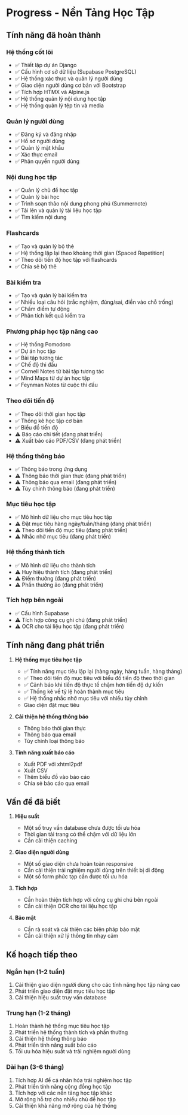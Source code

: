 # Progress - Nền Tảng Học Tập

## Tính năng đã hoàn thành
### Hệ thống cốt lõi
- ✅ Thiết lập dự án Django
- ✅ Cấu hình cơ sở dữ liệu (Supabase PostgreSQL)
- ✅ Hệ thống xác thực và quản lý người dùng
- ✅ Giao diện người dùng cơ bản với Bootstrap
- ✅ Tích hợp HTMX và Alpine.js
- ✅ Hệ thống quản lý nội dung học tập
- ✅ Hệ thống quản lý tệp tin và media

### Quản lý người dùng
- ✅ Đăng ký và đăng nhập
- ✅ Hồ sơ người dùng
- ✅ Quản lý mật khẩu
- ✅ Xác thực email
- ✅ Phân quyền người dùng

### Nội dung học tập
- ✅ Quản lý chủ đề học tập
- ✅ Quản lý bài học
- ✅ Trình soạn thảo nội dung phong phú (Summernote)
- ✅ Tải lên và quản lý tài liệu học tập
- ✅ Tìm kiếm nội dung

### Flashcards
- ✅ Tạo và quản lý bộ thẻ
- ✅ Hệ thống lặp lại theo khoảng thời gian (Spaced Repetition)
- ✅ Theo dõi tiến độ học tập với flashcards
- ✅ Chia sẻ bộ thẻ

### Bài kiểm tra
- ✅ Tạo và quản lý bài kiểm tra
- ✅ Nhiều loại câu hỏi (trắc nghiệm, đúng/sai, điền vào chỗ trống)
- ✅ Chấm điểm tự động
- ✅ Phân tích kết quả kiểm tra

### Phương pháp học tập nâng cao
- ✅ Hệ thống Pomodoro
- ✅ Dự án học tập
- ✅ Bài tập tương tác
- ✅ Chế độ thi đấu
- ✅ Cornell Notes từ bài tập tương tác
- ✅ Mind Maps từ dự án học tập
- ✅ Feynman Notes từ cuộc thi đấu

### Theo dõi tiến độ
- ✅ Theo dõi thời gian học tập
- ✅ Thống kê học tập cơ bản
- ✅ Biểu đồ tiến độ
- ⚠️ Báo cáo chi tiết (đang phát triển)
- ⚠️ Xuất báo cáo PDF/CSV (đang phát triển)

### Hệ thống thông báo
- ✅ Thông báo trong ứng dụng
- ⚠️ Thông báo thời gian thực (đang phát triển)
- ⚠️ Thông báo qua email (đang phát triển)
- ⚠️ Tùy chỉnh thông báo (đang phát triển)

### Mục tiêu học tập
- ✅ Mô hình dữ liệu cho mục tiêu học tập
- ⚠️ Đặt mục tiêu hàng ngày/tuần/tháng (đang phát triển)
- ⚠️ Theo dõi tiến độ mục tiêu (đang phát triển)
- ⚠️ Nhắc nhở mục tiêu (đang phát triển)

### Hệ thống thành tích
- ✅ Mô hình dữ liệu cho thành tích
- ⚠️ Huy hiệu thành tích (đang phát triển)
- ⚠️ Điểm thưởng (đang phát triển)
- ⚠️ Phần thưởng ảo (đang phát triển)

### Tích hợp bên ngoài
- ✅ Cấu hình Supabase
- ⚠️ Tích hợp công cụ ghi chú (đang phát triển)
- ⚠️ OCR cho tài liệu học tập (đang phát triển)

## Tính năng đang phát triển

1. **Hệ thống mục tiêu học tập**
   - ✅ Tính năng mục tiêu lặp lại (hàng ngày, hàng tuần, hàng tháng)
   - ✅ Theo dõi tiến độ mục tiêu với biểu đồ tiến độ theo thời gian
   - ✅ Cảnh báo khi tiến độ thực tế chậm hơn tiến độ dự kiến
   - ✅ Thống kê về tỷ lệ hoàn thành mục tiêu
   - ✅ Hệ thống nhắc nhở mục tiêu với nhiều tùy chỉnh
   - Giao diện đặt mục tiêu

3. **Cải thiện hệ thống thông báo**
   - Thông báo thời gian thực
   - Thông báo qua email
   - Tùy chỉnh loại thông báo

4. **Tính năng xuất báo cáo**
   - Xuất PDF với xhtml2pdf
   - Xuất CSV
   - Thêm biểu đồ vào báo cáo
   - Chia sẻ báo cáo qua email

## Vấn đề đã biết
1. **Hiệu suất**
   - Một số truy vấn database chưa được tối ưu hóa
   - Thời gian tải trang có thể chậm với dữ liệu lớn
   - Cần cải thiện caching

2. **Giao diện người dùng**
   - Một số giao diện chưa hoàn toàn responsive
   - Cần cải thiện trải nghiệm người dùng trên thiết bị di động
   - Một số form phức tạp cần được tối ưu hóa

3. **Tích hợp**
   - Cần hoàn thiện tích hợp với công cụ ghi chú bên ngoài
   - Cần cải thiện OCR cho tài liệu học tập

4. **Bảo mật**
   - Cần rà soát và cải thiện các biện pháp bảo mật
   - Cần cải thiện xử lý thông tin nhạy cảm

## Kế hoạch tiếp theo
### Ngắn hạn (1-2 tuần)
1. Cải thiện giao diện người dùng cho các tính năng học tập nâng cao
2. Phát triển giao diện đặt mục tiêu học tập
3. Cải thiện hiệu suất truy vấn database

### Trung hạn (1-2 tháng)
1. Hoàn thành hệ thống mục tiêu học tập
2. Phát triển hệ thống thành tích và phần thưởng
3. Cải thiện hệ thống thông báo
4. Phát triển tính năng xuất báo cáo
5. Tối ưu hóa hiệu suất và trải nghiệm người dùng

### Dài hạn (3-6 tháng)
1. Tích hợp AI để cá nhân hóa trải nghiệm học tập
2. Phát triển tính năng cộng đồng học tập
3. Tích hợp với các nền tảng học tập khác
4. Mở rộng hỗ trợ cho nhiều chủ đề học tập
5. Cải thiện khả năng mở rộng của hệ thống
